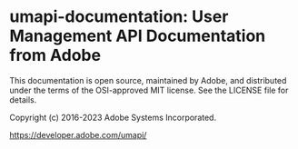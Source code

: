 # umapi-documentation: User Management API Documentation from Adobe

This documentation is open source, maintained by Adobe, and distributed under the terms
of the OSI-approved MIT license.  See the LICENSE file for details.

Copyright (c) 2016-2023 Adobe Systems Incorporated.

https://developer.adobe.com/umapi/


